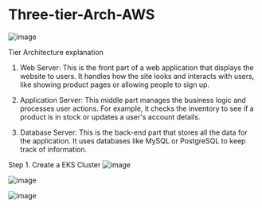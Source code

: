 # Three-tier-Arch-AWS

![image](https://github.com/user-attachments/assets/fb77c7e9-f113-41a9-965c-251a36561341)

Tier Architecture explanation
1. Web Server: This is the front part of a web application that displays the website to users. It handles how the site looks and interacts with users, like showing product pages or allowing people to sign up.

2. Application Server: This middle part manages the business logic and processes user actions. For example, it checks the inventory to see if a product is in stock or updates a user's account details.

3. Database Server: This is the back-end part that stores all the data for the application. It uses databases like MySQL or PostgreSQL to keep track of information.



Step 1. Create a EKS Cluster 
![image](https://github.com/user-attachments/assets/71a68e39-436b-4a25-b7f5-aa59a9ea353e)

![image](https://github.com/user-attachments/assets/e432995a-828a-442b-a026-38241eaaf306)

![image](https://github.com/user-attachments/assets/4d7c3cea-d2fd-4bb9-a0d9-9182bc453188)

